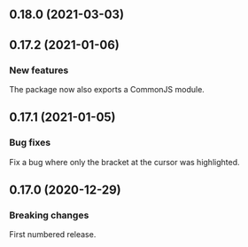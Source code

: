 ## 0.18.0 (2021-03-03)

## 0.17.2 (2021-01-06)

### New features

The package now also exports a CommonJS module.

## 0.17.1 (2021-01-05)

### Bug fixes

Fix a bug where only the bracket at the cursor was highlighted.

## 0.17.0 (2020-12-29)

### Breaking changes

First numbered release.

